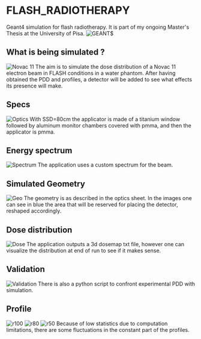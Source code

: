 # FLASH_RADIOTHERAPY
Geant4 simulation for flash radiotherapy. It is part of my ongoing Master's Thesis at the University of Pisa.
![GEANT$](/imagesforredame/simulation_eith_dosemap_zoom_nice.PNG)
## What is being simulated ?
![Novac 11](/imagesforredame/novac11.jpg)
The aim is to simulate the dose distribution of a Novac 11 electron beam in FLASH conditions in a water phantom.
After having obtained the PDD and profiles, a detector will be added to see what effects its presence will make.

## Specs
![Optics](/imagesforredame/ottica.PNG)
With SSD=80cm the applicator is made of a titanium window followed by aluminum monitor chambers covered with pmma, and then the applicator is pmma.

## Energy spectrum
![Spectrum](/imagesforredame/spettronovac.PNG)
The application uses a custom spectrum for the beam.
## Simulated Geometry
![Geo](/imagesforredame/geant4simulgoodnoev.PNG)
The geometry is as described in the optics sheet. In the images one can see in blue the area that will be reserved for placing the detector, reshaped accordingly.

## Dose distribution
![Dose](/imagesforredame/simulation_eith_dosemap_zoom_front.PNG)
The application outputs a 3d dosemap txt file, however one can visualize the distribution at end of run to see if it makes sense.

## Validation
![Validation](/Flash_ex_novo/VALIDATION/pdddata.png)
There is also a python script to confront experimental PDD with simulation.
## Profile 
![r100](/Flash_ex_novo/VALIDATION/r100.png)
![r80](/Flash_ex_novo/VALIDATION/r80.png)
![r50](/Flash_ex_novo/VALIDATION/r50.png)
Because of low statistics due to computation limitations, there are some fluctuations in the constant part of the profiles.
